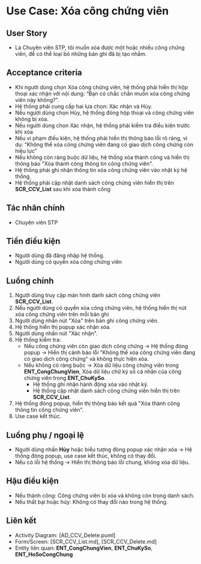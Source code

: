 # Use Case: Xóa công chứng viên

## User Story
- Là Chuyên viên STP, tôi muốn xóa được một hoặc nhiều công chứng viên, để có thể loại bỏ những bản ghi đã bị tạo nhầm.

## Acceptance criteria
- Khi người dùng chọn Xóa công chứng viên, hệ thống phải hiển thị hộp thoại xác nhận với nội dung: “Bạn có chắc chắn muốn xóa công chứng viên này không?”.
- Hệ thống phải cung cấp hai lựa chọn: Xác nhận và Hủy.
- Nếu người dùng chọn Hủy, hệ thống đóng hộp thoại và công chứng viên không bị xóa.
- Nếu người dùng chọn Xác nhận, hệ thống phải kiểm tra điều kiện trước khi xóa
- Nếu vi phạm điều kiện, hệ thống phải hiển thị thông báo lỗi rõ ràng, ví dụ: “Không thể xóa công chứng viên đang có giao dịch công chứng còn hiệu lực”
- Nếu không còn ràng buộc dữ liệu, hệ thống xóa thành công và hiển thị thông báo "Xóa thành công thông tin công chứng viên".
- Hệ thống phải ghi nhận thông tin xóa công chứng viên vào nhật ký hệ thống. 
- Hệ thống phải cập nhật danh sách công chứng viên hiển thị trên **SCR_CCV_List** sau khi xóa thành công

## Tác nhân chính
- Chuyên viên STP

## Tiền điều kiện
- Người dùng đã đăng nhập hệ thống.
- Người dùng có quyền xóa công chứng viên

## Luồng chính
1. Người dùng truy cập màn hình danh sách công chứng viên **SCR_CCV_List**.  
2. Nếu người dùng có quyền xóa công chứng viên, hệ thống hiển thị nút xóa công chứng viên trên mỗi bản ghi
3. Người dùng nhấn nút "Xóa" trên bản ghi công chứng viên.  
4. Hệ thống hiển thị popup xác nhận xóa.
5. Người dùng nhấn nút "Xác nhận".
6. Hệ thống kiểm tra:
   - Nếu công chứng viên còn giao dịch công chứng → Hệ thống đóng popup → Hiển thị cảnh báo lỗi "Không thể xóa công chứng viên đang có giao dịch công chứng"  và không thực hiện xóa.  
   - Nếu không có ràng buộc → Xóa dữ liệu công chứng viên trong **ENT_CongChungVien**, Xóa dữ liệu chữ ký số cá nhân của công chứng viên trong **ENT_ChuKySo**.
     - Hệ thống ghi nhận hành động xóa vào nhật ký.
     - Hệ thống cập nhật danh sách công chứng viên hiển thị trên **SCR_CCV_List**.
7. Hệ thống đóng popup, hiển thị thông báo kết quả "Xóa thành công thông tin công chứng viên".
8. Use case kết thúc.

## Luồng phụ / ngoại lệ
- Người dùng nhấn **Hủy** hoặc biểu tượng đóng popup xác nhận xóa → Hệ thống đóng popup, use case kết thúc, không có thay đổi.  
- Nếu có lỗi hệ thống → Hiển thị thông báo lỗi chung, không xóa dữ liệu.  

## Hậu điều kiện
- Nếu thành công: Công chứng viên bị xóa và không còn trong danh sách.  
- Nếu thất bại hoặc hủy: Không có thay đổi nào trong hệ thống.

## Liên kết
- Activity Diagram: [AD_CCV_Delete.puml]
- Form/Screen: [SCR_CCV_List.md], [SCR_CCV_Delete.md]
- Entity liên quan: **ENT_CongChungVien**, **ENT_ChuKySo**, **ENT_HoSoCongChung**
